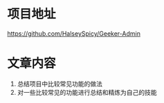 # 项目地址
https://github.com/HalseySpicy/Geeker-Admin

# 文章内容
1. 总结项目中比较常见功能的做法
2. 对一些比较常见的功能进行总结和精炼为自己的技能


